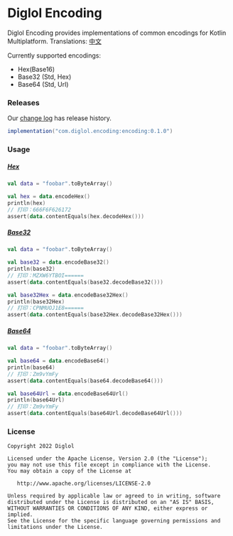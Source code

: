 # Diglol Encoding

Diglol Encoding provides implementations of common encodings for Kotlin Multiplatform.
Translations: [中文](README-zh.md)

Currently supported encodings:

- Hex(Base16)
- Base32 (Std, Hex)
- Base64 (Std, Url)

### Releases

Our [change log](CHANGELOG.md) has release history.

```gradle
implementation("com.diglol.encoding:encoding:0.1.0")
```

### Usage

##### [Hex][rfc4648]

```kotlin
val data = "foobar".toByteArray()

val hex = data.encodeHex()
println(hex)
// 打印：666F6F626172
assert(data.contentEquals(hex.decodeHex()))
```

##### [Base32][rfc4648]

```kotlin
val data = "foobar".toByteArray()

val base32 = data.encodeBase32()
println(base32)
// 打印：MZXW6YTBOI======
assert(data.contentEquals(base32.decodeBase32()))

val base32Hex = data.encodeBase32Hex()
println(base32Hex)
// 打印：CPNMUOJ1E8======
assert(data.contentEquals(base32Hex.decodeBase32Hex()))
```

##### [Base64][rfc4648]

```kotlin
val data = "foobar".toByteArray()

val base64 = data.encodeBase64()
println(base64)
// 打印：Zm9vYmFy
assert(data.contentEquals(base64.decodeBase64()))

val base64Url = data.encodeBase64Url()
println(base64Url)
// 打印：Zm9vYmFy
assert(data.contentEquals(base64Url.decodeBase64Url()))
```

### License

    Copyright 2022 Diglol

    Licensed under the Apache License, Version 2.0 (the "License");
    you may not use this file except in compliance with the License.
    You may obtain a copy of the License at

       http://www.apache.org/licenses/LICENSE-2.0

    Unless required by applicable law or agreed to in writing, software
    distributed under the License is distributed on an "AS IS" BASIS,
    WITHOUT WARRANTIES OR CONDITIONS OF ANY KIND, either express or implied.
    See the License for the specific language governing permissions and
    limitations under the License.

[rfc4648]: https://datatracker.ietf.org/doc/html/rfc4648
